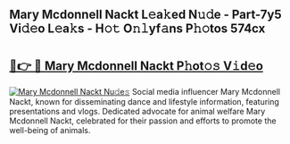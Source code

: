## Mary Mcdonnell Nackt L𝚎a𝚔ed N𝚞𝚍e - Part-7y5 Vi𝚍𝚎o L𝚎a𝚔s - H𝚘𝚝 O𝚗𝚕yf𝚊ns P𝚑𝚘tos 574cx

# <h2><a href="http://kf5ub3p.oniu.top/?m=Mary+Mcdonnell+Nackt">🔗👉 🔴 Mary Mcdonnell Nackt P𝚑ot𝚘𝚜 V𝚒d𝚎o</a></h2>

[![Mary Mcdonnell Nackt Nu𝚍e𝚜](https://i.imgur.com/0qMVB7G.gif)](http://kf5ub3p.oniu.top/?m=Mary+Mcdonnell+Nackt)
Social media influencer Mary Mcdonnell Nackt, known for disseminating dance and lifestyle information, featuring presentations and vlogs. Dedicated advocate for animal welfare Mary Mcdonnell Nackt, celebrated for their passion and efforts to promote the well-being of animals.  
